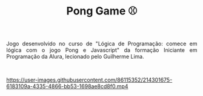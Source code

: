 <h1 align="center"> Pong Game ⚾ </h1>
<br>
<p align="justify">Jogo desenvolvido no curso de "Lógica de Programação: comece em lógica com o jogo Pong e Javascript" da formação Iniciante em Programação da Alura, lecionado pelo Guilherme Lima.</p>
<br>



https://user-images.githubusercontent.com/86115352/214301675-6183109a-4335-4866-bb53-1698ae8cd8f0.mp4

